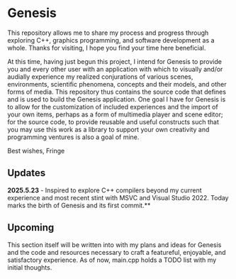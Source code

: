 # Genesis
This repository allows me to share my process and progress through exploring C++, graphics programming, and software development as a whole. Thanks for visiting, I hope you find your time here beneficial.

At this time, having just begun this project, I intend for Genesis to provide you and every other user with an application with which to visually and/or audially experience my realized conjurations of various scenes, environments, scientific phenomena, concepts and their models, and other forms of media. This repository thus contains the source code that defines and is used to build the Genesis application. One goal I have for Genesis is to allow for the customization of included experiences and the import of your own items, perhaps as a form of multimedia player and scene editor; for the source code, to provide reusable and useful constructs such that you may use this work as a library to support your own creativity and programming ventures is also a goal of mine.

Best wishes,
Fringe

## Updates
**2025.5.23** - Inspired to explore C++ compilers beyond my current experience and most recent stint with MSVC and Visual Studio 2022. Today marks the birth of Genesis and its first commit.**

## Upcoming
This section itself will be written into with my plans and ideas for Genesis and the code and resources necessary to craft a featureful, enjoyable, and satisfactory experience. As of now, main.cpp holds a TODO list with my initial thoughts.